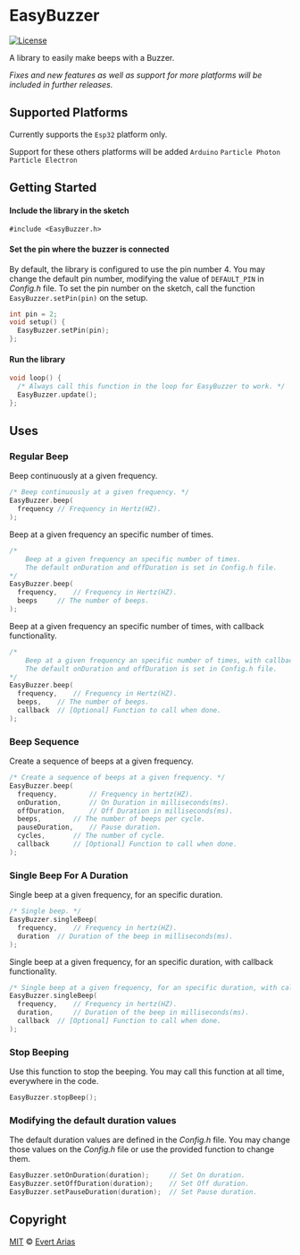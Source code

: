 # EasyBuzzer
[![License](http://img.shields.io/:license-mit-blue.svg)](http://doge.mit-license.org)

A library to easily make beeps with a Buzzer.

*Fixes and new features as well as support for more platforms will be included in further releases.*

## Supported Platforms

Currently supports the `Esp32` platform only.

Support for these others platforms will be added `Arduino`  `Particle Photon`  `Particle Electron`

## Getting Started

#### Include the library in the sketch

`#include <EasyBuzzer.h>`

#### Set the pin where the buzzer is connected

By default, the library is configured to use the pin number 4. You may change the default pin number, modifying the value of `DEFAULT_PIN`  in *Config.h* file. To set the pin number on the sketch, call the function `EasyBuzzer.setPin(pin)` on the setup.

```c++
int pin = 2;
void setup() {
  EasyBuzzer.setPin(pin);
};  
```

#### Run the library

``` c++
void loop() {
  /* Always call this function in the loop for EasyBuzzer to work. */
  EasyBuzzer.update();
};
```



## Uses

### Regular Beep

Beep continuously at a given frequency.

```c++
/* Beep continuously at a given frequency. */
EasyBuzzer.beep(
  frequency	// Frequency in Hertz(HZ).
);
```

Beep at a given frequency an specific number of times. 

```c++
/* 
	Beep at a given frequency an specific number of times. 
	The default onDuration and offDuration is set in Config.h file. 
*/
EasyBuzzer.beep(
  frequency,	// Frequency in Hertz(HZ).
  beeps		// The number of beeps.
);
```

Beep at a given frequency an specific number of times, with callback functionality.

```c++
/* 
	Beep at a given frequency an specific number of times, with callback functionality. 
	The default onDuration and offDuration is set in Config.h file.
*/
EasyBuzzer.beep(
  frequency,	// Frequency in Hertz(HZ).
  beeps,	// The number of beeps.
  callback	// [Optional] Function to call when done.
);
```



### Beep Sequence

Create a sequence of beeps at a given frequency. 

```c++
/* Create a sequence of beeps at a given frequency. */
EasyBuzzer.beep(
  frequency,		// Frequency in hertz(HZ).
  onDuration, 		// On Duration in milliseconds(ms).
  offDuration, 		// Off Duration in milliseconds(ms).
  beeps, 		// The number of beeps per cycle.
  pauseDuration, 	// Pause duration.
  cycles, 		// The number of cycle.
  callback		// [Optional] Function to call when done.
);	
```



### Single Beep For A Duration 

Single beep at a given frequency, for an specific duration.

```c++
/* Single beep. */
EasyBuzzer.singleBeep(
  frequency,	// Frequency in hertz(HZ).
  duration	// Duration of the beep in milliseconds(ms).
);
```

Single beep at a given frequency, for an specific duration, with callback functionality.

```c++
/* Single beep at a given frequency, for an specific duration, with callback functionality. */
EasyBuzzer.singleBeep(
  frequency, 	// Frequency in hertz(HZ).
  duration, 	// Duration of the beep in milliseconds(ms).
  callback	// [Optional] Function to call when done.
);
```



### Stop Beeping

Use this function to stop the beeping. You may call this function at all time, everywhere in the code.

```c++
EasyBuzzer.stopBeep();
```



### Modifying the default duration values

The default duration values are defined in the *Config.h* file. You may change those values on the *Config.h* file or use the provided function to change them.

```c++
EasyBuzzer.setOnDuration(duration);		// Set On duration.
EasyBuzzer.setOffDuration(duration);	// Set Off duration.
EasyBuzzer.setPauseDuration(duration);	// Set Pause duration.
```



## Copyright

[MIT](../LICENSE.md) © [Evert Arias](https://evert.ariascode.com/about)